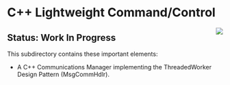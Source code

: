 # C++ Lightweight Command/Control

<img align="right" src="../../images/iwaytechnology284x60.gif" /> 

## Status: Work In Progress

This subdirectory contains these important elements:

- A C++ Communications Manager implementing the ThreadedWorker Design Pattern (MsgCommHdlr).

